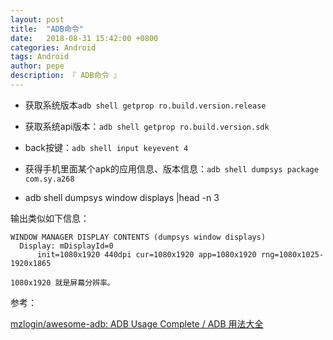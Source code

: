 ```yaml
---
layout: post
title:  "ADB命令"
date:   2018-08-31 15:42:00 +0800
categories: Android
tags: Android
author: pepe
description: 『 ADB命令 』
---
```


* 获取系统版本`adb shell getprop ro.build.version.release`

* 获取系统api版本：`adb shell getprop ro.build.version.sdk`

* back按键：`adb shell input keyevent 4` 

* 获得手机里面某个apk的应用信息、版本信息：`adb shell dumpsys package com.sy.a268`

* adb shell dumpsys window displays |head -n 3
    
输出类似如下信息：
```   
WINDOW MANAGER DISPLAY CONTENTS (dumpsys window displays)
  Display: mDisplayId=0
      init=1080x1920 440dpi cur=1080x1920 app=1080x1920 rng=1080x1025-1920x1865
    
1080x1920 就是屏幕分辨率。
```



参考：

[mzlogin/awesome-adb: ADB Usage Complete / ADB 用法大全](https://github.com/mzlogin/awesome-adb)




